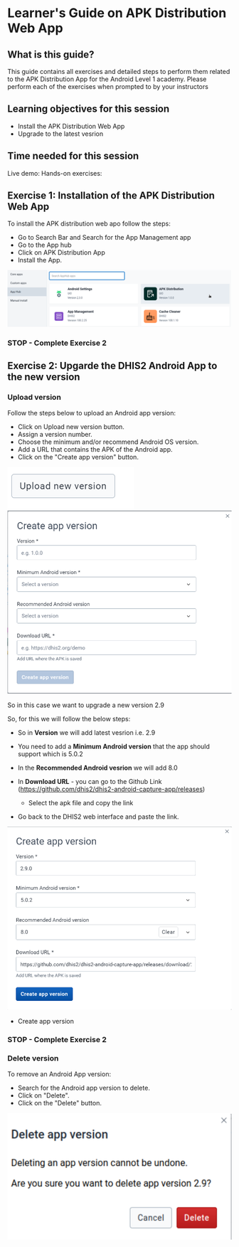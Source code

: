 # Learner's Guide on APK Distribution Web App

## What is this guide?

This guide contains all exercises and detailed steps to perform them related to the APK Distribution App for the Android Level 1 academy. Please perform each of the exercises when prompted to by your instructors

## Learning objectives for this session

* Install the APK Distribution Web App
* Upgrade to the latest vesrion

## Time needed for this session

Live demo:
Hands-on exercises:

## Exercise 1: Installation of the APK Distribution Web App

To install the APK distribution web apo follow the steps:

* Go to Search Bar and Search for the App Management app
* Go to the App hub
* Click on APK Distribution App
* Install the App.

![](images/apk/apkinstall.png)

### STOP - Complete Exercise 2

## Exercise 2: Upgarde the DHIS2 Android App to the new version

### Upload version

Follow the steps below to upload an Android app version:

* Click on Upload new version button.
* Assign a version number.
* Choose the minimum and/or recommend Android OS version.
* Add a URL that contains the APK of the Android app.
* Click on the "Create app version" button.

![](images/apk/uploadversion2.png)
![](images/apk/uploadversion.png)

So in this case we want to upgrade a new version 
2.9

So, for this we will follow the below steps:

* So in **Version** we will add latest vesrion i.e. 2.9
* You need to add a **Minimum Android version** that the app should support which is 5.0.2
* In the **Recommended Android vesrion** we will add 8.0
* In **Download URL** - you can go to the 
Github Link (https://github.com/dhis2/dhis2-android-capture-app/releases)
 
  * Select the apk file and copy the link 

* Go back to the DHIS2 web interface and paste the link.

![](images/apk/createversion.png)

* Create app version

### STOP - Complete Exercise 2

### Delete version

To remove an Android App version:

* Search for the Android app version to delete.
* Click on "Delete".
* Click on the "Delete" button.

![](images/apk/deleteversion.png)




